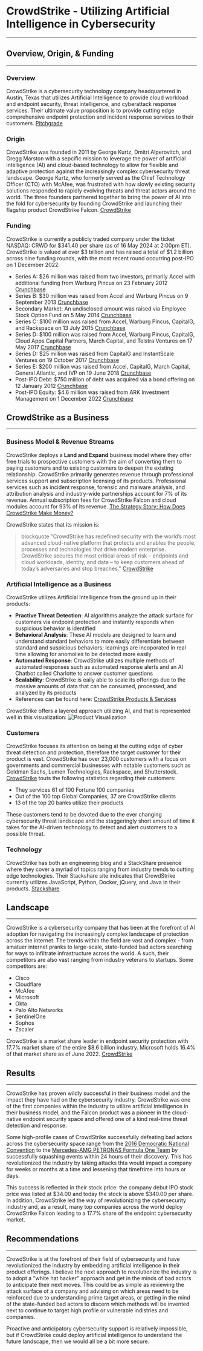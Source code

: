 # CrowdStrike  - Utilizing Artificial Intelligence in Cybersecurity
---
## Overview, Origin, & Funding
---
### Overview
CrowdStrike is a cybersecurity technology company headquartered in Austin, Texas that utilizes Artificial Intelligence to provide cloud workload and endpoint security, threat intelligence, and cyberattack response services. Their ultimate value proposition is to provide cutting edge comprehensive endpoint protection and incident response services to their customers. [Pitchgrade](https://pitchgrade.com/companies/crowdstrike)

### Origin
CrowdStrike was founded in 2011 by George Kurtz, Dmitri Alperovitch, and Gregg Marston with a sepcific mission to leverage the power of artificial intelligence (AI) and cloud-based technology to allow for flexible and adaptive protection against the increasingly complex cybersecurity threat landscape. George Kurtz, who formerly served as the Chief Technology Officer (CTO) with McAfee, was frustrated with how slowly existing security solutions responded to rapidly evolving threats and threat actors around the world. The three founders partnered together to bring the power of AI into the fold for cybersecurity by founding CrowdStrike and launching their flagship product CrowdStrike Falcon. [CrowdStrike](https://www.crowdstrike.com/en-us/)

### Funding
CrowdStrike is currently a publicly traded company under the ticket NASDAQ: CRWD for $341.40 per share (as of 16 May 2024 at 2:00pm ET). CrowdStrike is valued at over $3 billion and has raised a total of $1.2 billion across nine funding rounds, with the most recent round occurring post-IPO on 1 December 2022.
* Series A: $26 million was raised from two investors, primarily Accel with additional funding from Warburg Pincus on 23 February 2012 [Crunchbase](https://www.crunchbase.com/funding_round/crowdstrike-series-a--31b6d93c)
* Series B: $30 million was raised from Accel and Warburg Pincus on 9 September 2013 [Crunchbase](https://www.crunchbase.com/funding_round/crowdstrike-series-b--af1fafb2)
* Secondary Market: An undisclosed amount was raised via Employee Stock Option Fund on 5 May 2014 [Crunchbase](https://www.crunchbase.com/funding_round/crowdstrike-secondary-market--06f7b5ae)
* Series C: $100 million was raised from Accel, Warburg Pincus, CapitalG, and Rackspace on 13 July 2015 [Crunchbase](https://www.crunchbase.com/funding_round/crowdstrike-series-c--7cbd7df9)
* Series D: $100 million was raised from Accel, Warburg Pincus, CapitalG, Cloud Apps Capital Partners, March Capital, and Telstra Ventures on 17 May 2017 [Crunchbase](https://www.crunchbase.com/funding_round/crowdstrike-series-d--2b770b3a)
* Series D: $25 million was raised from CapitalG and InstantScale Ventures on 19 October 2017 [Crunchbase](https://www.crunchbase.com/funding_round/crowdstrike-series-d--4bae30b9)
* Series E: $200 million was raised from Accel, CapitalG, March Capital, General Atlantic, and IVP on 19 June 2018 [Crunchbase](https://www.crunchbase.com/funding_round/crowdstrike-series-e--649d5ed0)
* Post-IPO Debt: $750 million of debt was acquired via a bond offering on 12 January 2012 [Crunchbase](https://www.crunchbase.com/funding_round/crowdstrike-post-ipo-debt--fb4f738f)
* Post-IPO Equity: $4.6 million was raised from ARK Investment Management on 1 December 2022 [Crunchbase](https://www.crunchbase.com/funding_round/crowdstrike-post-ipo-equity--dd29a78e)

## CrowdStrike as a Business
---
### Business Model & Revenue Streams
CrowdStrike deploys a **Land and Expand** business model where they offer free trials to prospective customers with the aim of converting them to paying customers and to existing customers to deepen the existing relationship. CrowdStrike primarily generates revenue through professional services support and subscription licensing of its products. Professional services such as incident response, forensic and malware analysis, and attribution analysis and industry-wide partnerships account for 7% of its revenue. Annual subscription fees for CrowdStrike Falcon and cloud modules account for 93% of its revenue. [The Strategy Story: How Does CrowdStrike Make Money?](https://thestrategystory.com/2022/12/03/how-does-crowdstrike-work-make-money-business-model-competitors/)

CrowdStrike states that its mission is:
>blockquote "CrowdStrike has redefined security with the world’s most advanced cloud-native platform that protects and enables the people, processes and technologies that drive modern enterprise. CrowdStrike secures the most critical areas of risk – endpoints and cloud workloads, identity, and data – to keep customers ahead of today’s adversaries and stop breaches." [CrowdStrike](https://www.crowdstrike.com/about-us/)

### Artificial Intelligence as a Business
CrowdStrike utilizes Artificial Intelligence from the ground up in their products:
* **Practive Threat Detection**: AI algorithms analyze the attack surface for customers via endpoint protection and instantly responds when suspicious behavior is identified
* **Behavioral Analysis**: These AI models are designed to learn and understand standard behaviors to more easily differentiate between standard and suspicious behaviors; learnings are incoporated in real time allowing for anomolies to be detected more easily 
* **Automated Response**: CrowdStrike utilizes multiple methods of automated responses such as automated response alerts and an AI Chatbot called Charlotte to answer customer questions
* **Scalability**: CrowdStrike is eaily able to scale its offerings due to the massive amounts of data that can be consumed, processed, and analyzed by its products
* References can be found here: [CrowdStrike Products & Services](https://www.crowdstrike.com/why-crowdstrike/)

CrowdStrike offers a layered approach utilizing AI, and that is represented well in this visualization:
![Product Visualization](https://assets.crowdstrike.com/is/content/crowdstrikeinc/single-agent-platform-outline?ts=1715634564519&dpr=off)

### Customers
CrowdStrike focuses its attention on being at the cutting edge of cyber threat detection and protection, therefore the target customer for their product is vast. CrowdStrike has over 23,000 customers with a focus on governments and commercial businesses with notable customers such as Goldman Sachs, Lumen Technologies, Rackspace, and Shutterstock. [CrowdStrike](https://www.crowdstrike.com/about-us/) touts the following statistics regarding their customers:
* They services 61 of 100 Fortune 100 companies
* Out of the 100 top Global Companies, 37 are CrowdStrike clients
* 13 of the top 20 banks utilize their products

These customers tend to be devoted due to the ever changing cybersecurity threat landscape and the staggeringly short amount of time it takes for the AI-driven technology to detect and alert customers to a possible threat. 

### Technology
CrowdStrike has both an engineering blog and a StackShare presence where they cover a myriad of topics ranging from industry trends to cutting edge technologies. Their Stackshare site indicates that CrowdStrike currently utilizes JavaScript, Python, Docker, jQuery, and Java in their products. [Stackshare](https://stackshare.io/crowdstrike/crowdstrike)

## Landscape
---
CrowdStrike is a cybersecurity company that has been at the forefront of AI adoption for navigating the increasingly complex landscape of protection across the internet. The trends within the field are vast and complex - from amatuer internet pranks to large-scale, state-funded bad actors searching for ways to infiltrate infrastructure across the world. A such, their competitors are also vast ranging from industry veterans to startups. Some competitors are:
* Cisco
* Cloudflare
* McAfee
* Microsoft
* Okta
* Palo Alto Networks
* SentinelOne
* Sophos
* Zscaler

CrowdStrike is a market share leader in endpoint security protection with 17.7% market share of the entire $8.6 billion industry. Microsoft holds 16.4% of that market share as of June 2022. [CrowdStrike](https://www.crowdstrike.com/blog/crowdstrike-ranked-number-one-in-idc-endpoint-security-market-report-2022/)

## Results
---
CrowdStrike has proven wildly successful in their business model and the impact they have had on the cybersecurity industry. CrowdStrike was one of the first companies within the industry to utilize artificial intelligence in their business model, and the Falcon product was a pioneer in the cloud-native endpoint security space and offered one of a kind real-time threat detection and response. 

Some high-profile cases of CrowdStrike successfully defeating bad actors across the cybersecurity space range from the [2016 Democratic National Convention](https://www.crowdstrike.com/blog/bears-midst-intrusion-democratic-national-committee/) to the [Mercedes-AMG PETRONAS Formula One Team](https://www.crowdstrike.com/resources/customer-stories/mercedes-amg-petronas-f1-team/) by successfully squashing events within 24 hours of their discovery. This has revolutionized the industry by taking attacks thta would impact a company for weeks or months at a time and lessening that timefrime into hours or days. 

This success is reflected in their stock price: the company debut IPO stock price was listed at $34.00 and today the stock is above $340.00 per share. In addition, CrowdStrike led the way of revolutionizing the cybersecurity industry and, as a result, many top companies across the world deploy CrowdStrike Falcon leading to a 17.7% share of the endpoint cybersecurity market.

## Recommendations
---
CrowdStrike is at the forefront of their field of cybersecurity and have revolutionized the industry by embedding artificial intelligence in their product offerings. I believe the next approach to revolutionize the industry is to adopt a "white hat hacker" approach and get in the minds of bad actors to anticipate their next moves. This could be as simple as reviewing the attack surface of a company and advising on which areas need to be reinforced due to understanding prime target areas, or getting in the mind of the state-funded bad actors to discern which methods will be invented next to continue to target high profile or vulnerable indistries and companies.

Proactive and anticipatory cybersecurity support is relatively impossible, but if CrowdStrike could deploy artificial intelligence to understand the future landscape, then we would all be a bit more secure.